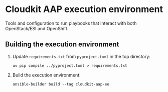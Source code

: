 # Cloudkit AAP execution environment

Tools and configuration to run playbooks that interact with both OpenStack/ESI and OpenShift.

## Building the execution environment

1. Update `requirements.txt` from `pyproject.toml` in the top directory:

    ```
    uv pip compile ../pyproject.toml > requirements.txt
    ```

2. Build the execution environment:

    ```
    ansible-builder build --tag cloudkit-aap-ee
    ```
